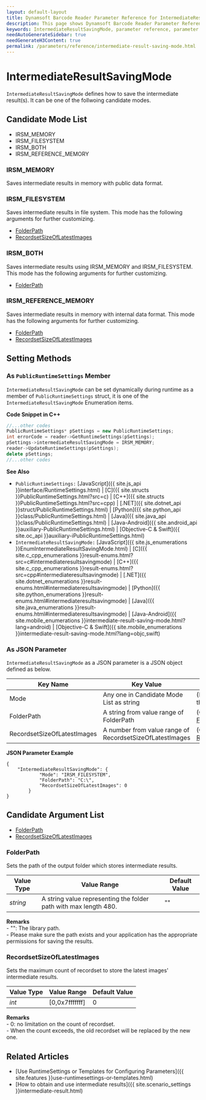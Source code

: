 ```yaml
---
layout: default-layout
title: Dynamsoft Barcode Reader Parameter Reference for IntermediateResultSavingMode
description: This page shows Dynamsoft Barcode Reader Parameter Reference for IntermediateResultSavingMode.
keywords: IntermediateResultSavingMode, parameter reference, parameter
needAutoGenerateSidebar: true
needGenerateH3Content: true
permalink: /parameters/reference/intermediate-result-saving-mode.html
---
```



# IntermediateResultSavingMode 

`IntermediateResultSavingMode` defines how to save the intermediate result(s). It can be one of the follwoing candidate modes.

## Candidate Mode List
- IRSM_MEMORY
- IRSM_FILESYSTEM
- IRSM_BOTH
- IRSM_REFERENCE_MEMORY


### IRSM_MEMORY
Saves intermediate results in memory with public data format.

### IRSM_FILESYSTEM
Saves intermediate results in file system. This mode has the following arguments for further customizing.
- [FolderPath](#folderpath)
- [RecordsetSizeOfLatestImages](#recordsetsizeoflatestimages)

### IRSM_BOTH
Saves intermediate results using IRSM_MEMORY and IRSM_FILESYSTEM. This mode has the following arguments for further customizing.
- [FolderPath](#folderpath)

### IRSM_REFERENCE_MEMORY
Saves intermediate results in memory with internal data format. This mode has the following arguments for further customizing.
- [FolderPath](#folderpath)
- [RecordsetSizeOfLatestImages](#recordsetsizeoflatestimages)

## Setting Methods

### As `PublicRuntimeSettings` Member
`IntermediateResultSavingMode` can be set dynamically during runtime as a member of `PublicRuntimeSettings` struct, it is one of the `IntermediateResultSavingMode` Enumeration items.


**Code Snippet in C++**
```cpp
//...other codes
PublicRuntimeSettings* pSettings = new PublicRuntimeSettings;
int errorCode = reader->GetRuntimeSettings(pSettings);
pSettings->intermediateResultSavingMode = IRSM_MEMORY;
reader->UpdateRuntimeSettings(pSettings);
delete pSettings;
//...other codes
```


**See Also**      
- `PublicRuntimeSettings:` [JavaScript]({{ site.js_api }}interface/RuntimeSettings.html) \| [C]({{ site.structs }}PublicRuntimeSettings.html?src=c) \| [C++]({{ site.structs }}PublicRuntimeSettings.html?src=cpp) \| [.NET]({{ site.dotnet_api }}struct/PublicRuntimeSettings.html) \| [Python]({{ site.python_api }}class/PublicRuntimeSettings.html) \| [Java]({{ site.java_api }}class/PublicRuntimeSettings.html) \| [Java-Android]({{ site.android_api }}auxiliary-PublicRuntimeSettings.html) \| [Objective-C & Swift]({{ site.oc_api }}auxiliary-iPublicRuntimeSettings.html)
- `IntermediateResultSavingMode:` [JavaScript]({{ site.js_enumerations }}EnumIntermediateResultSavingMode.html) \| [C]({{ site.c_cpp_enumerations }}result-enums.html?src=c#intermediateresultsavingmode) \| [C++]({{ site.c_cpp_enumerations }}result-enums.html?src=cpp#intermediateresultsavingmode) \| [.NET]({{ site.dotnet_enumerations }}result-enums.html#intermediateresultsavingmode) \| [Python]({{ site.python_enumerations }}result-enums.html#intermediateresultsavingmode) \| [Java]({{ site.java_enumerations }}result-enums.html#intermediateresultsavingmode) \| [Java-Android]({{ site.mobile_enumerations }}intermediate-result-saving-mode.html?lang=android) \| [Objective-C & Swift]({{ site.mobile_enumerations }}intermediate-result-saving-mode.html?lang=objc,swift)


### As JSON Parameter
`IntermediateResultSavingMode` as a JSON parameter is a JSON object defined as below.   

| Key Name | Key Value | Description |
| -------- | --------- | ----------- |
| Mode | Any one in Candidate Mode List as string | (Required) Sets how to save the intermediate result.  |
| FolderPath | A string from value range of FolderPath | (Optional) Sets the Argument [FolderPath](#folderpath). |
| RecordsetSizeOfLatestImages | A number from value range of RecordsetSizeOfLatestImages | (Optional) Sets the Argument [RecordsetSizeOfLatestImages](#recordsetsizeoflatestimages). |



**JSON Parameter Example**   
```
{
    "IntermediateResultSavingMode": {
            "Mode": "IRSM_FILESYSTEM",
            "FolderPath": "C:\",
            "RecordsetSizeOfLatestImages": 0
        }
}
```


<!--
## Impacts on Performance
### Speed
Saving intermediate results to file system may take more time than saving to memory.

### Read Rate
`IntermediateResultSavingMode` has no influence on the Read Rate.

### Accuracy
`IntermediateResultSavingMode` has no influence on the Accuracy.


-->
## Candidate Argument List
- [FolderPath](#folderpath)
- [RecordsetSizeOfLatestImages](#recordsetsizeoflatestimages)

### FolderPath 
Sets the path of the output folder which stores intermediate results.   

| Value Type | Value Range | Default Value | 
| ---------- | ----------- | ------------- |
| *string* | A string value representing the folder path with max length 480. | "" |         

**Remarks**         
    - "": The library path.    
    - Please make sure the path exists and your application has the appropriate permissions for saving the results.   

### RecordsetSizeOfLatestImages
Sets the maximum count of recordset to store the latest images' intermediate results.

| Value Type | Value Range | Default Value | 
| ---------- | ----------- | ------------- |
| *int* | [0,0x7fffffff]  |  0 | 

**Remarks**         
    - 0: no limitation on the count of recordset.   
    - When the count exceeds, the old recordset will be replaced by the new one.


## Related Articles
- [Use RuntimeSettings or Templates for Configuring Parameters]({{ site.features }}use-runtimesettings-or-templates.html)
- [How to obtain and use intermediate results]({{ site.scenario_settings }}intermediate-result.html)
